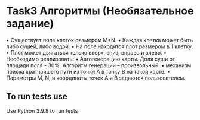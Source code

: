 # Task3 Алгоритмы (Необязательное задание)
 
• Существует поле клеток размером M*N. 
• Каждая клетка может быть либо сушей, либо водой. 
• На поле находится плот размером в 1 клетку. 
• Плот может двигаться только вверх, вниз, вправо и влево. • Необходимо реализовать: 
• Автогенерацию карты. Доля суши от площади поля - 30%. Алгоритм генерации – произвольный. 
• механизм поиска кратчайшего пути из точки A в точку B на такой карте. 
• Параметры M, N, и координаты точек A и B задаются  пользователем.


## To run tests use

Use Python 3.9.8 to run tests
